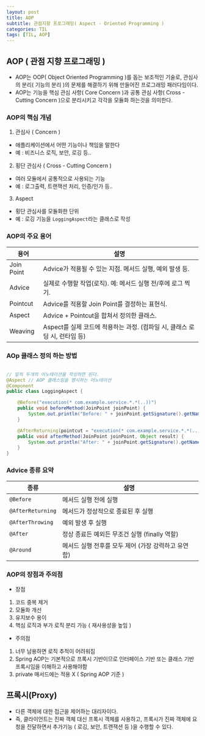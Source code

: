 ```yaml
---
layout: post
title: AOP
subtitle: 관점지향 프로그래밍( Aspect - Oriented Programming )
categories: TIL
tags: [TIL, AOP]
---
```


## AOP ( 관점 지향 프로그래밍 )
- AOP는 OOP( Object Oriented Programming )를 돕는 보조적인 기술로, 관심사의 분리( 기능의 분리 )의 문제를 해결하기 위해 만들어진 프로그래밍 패러다임이다.
- AOP는 기능을 핵심 관심 사항( Core Concern )과 공통 관심 사항( Cross - Cutting Concern )으로 분리시키고 각각을 모듈화 하는것을 의미한다.

### AOP의 핵심 개념

1. 관심사 ( Concern )
- 애플리케이션에서 어떤 기능이나 책임을 말한다
- 예 : 비즈니스 로직, 보안, 로깅 등..

2. 횡단 관심사 ( Cross - Cutting Concern )
- 여러 모듈에서 공통적으로 사용되는 기능
- 예 : 로그출력, 트랜잭션 처리, 인증/인가 등..

3. Aspect
- 횡단 관심사를 모듈화한 단위
- 예 : 로깅 기능을 `LoggingAspect`라는 클래스로 작성

### AOP의 주요 용어

| 용어             | 설명                                               |
| -------------- | ------------------------------------------------ |
| Join Point | Advice가 적용될 수 있는 지점. 메서드 실행, 예외 발생 등.            |
| Advice    | 실제로 수행할 작업(로직). 예: 메서드 실행 전/후에 로그 찍기.            |
| Pointcut   | Advice를 적용할 Join Point를 결정하는 표현식.                |
| Aspect     | Advice + Pointcut을 합쳐서 정의한 클래스.                  |
| Weaving    | Aspect를 실제 코드에 적용하는 과정. (컴파일 시, 클래스 로딩 시, 런타임 등) |

### AOp 클래스 정의 하는 방법

```java

// 밑의 두개의 어노테이션을 작성하면 된다.
@Aspect // AOP 클래스임을 명시하는 어노테이션
@Component
public class LoggingAspect {

    @Before("execution(* com.example.service.*.*(..))")
    public void beforeMethod(JoinPoint joinPoint) {
        System.out.println("Before: " + joinPoint.getSignature().getName());
    }

    @AfterReturning(pointcut = "execution(* com.example.service.*.*(..))", returning = "result")
    public void afterMethod(JoinPoint joinPoint, Object result) {
        System.out.println("After: " + joinPoint.getSignature().getName() + " Result: " + result);
    }
}


```

### Advice 종류 요약   

| 종류                | 설명                             |
| ----------------- | ------------------------------ |
| `@Before`         | 메서드 실행 전에 실행                   |
| `@AfterReturning` | 메서드가 정상적으로 종료된 후 실행            |
| `@AfterThrowing`  | 예외 발생 후 실행                     |
| `@After`          | 정상 종료든 예외든 무조건 실행 (finally 역할) |
| `@Around`         | 메서드 실행 전후를 모두 제어 (가장 강력하고 유연함) |

### AOP의 장점과 주의점

- 장점
1. 코드 중복 제거
2. 모듈화 개선
3. 유지보수 용이
4. 핵심 로직과 부가 로직 분리 가능 ( 재사용성을 높임 )

- 주의점
1. 너무 남용하면 로직 추적이 어려워짐
2. Spring AOP는 기본적으로 프록시 기반이므로 인터페이스 기반 또는 클래스 기반 프록시임을 이해하고 사용해야함
3. private 매서드에는 적용 X ( Spring AOP 기준 )

## 프록시(Proxy)
- 다른 객체에 대한 접근을 제어하는 대리자이다.
- 즉, 클라이언트는 진짜 객체 대신 프록시 객체를 사용하고, 프록시가 진짜 객체에 요청을 전달하면서 추가기능 ( 로깅, 보안, 트랜잭션 등 )을 수행할 수 있다.
